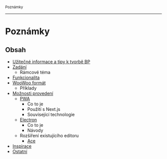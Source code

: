 <sub>Poznámky<sub>

---

# Poznámky

## Obsah

- [Užitečné informace a tipy k tvorbě BP](protips/README.md)
- [Zadání](zadani/README.md)
    - Rámcové téma
- [Funkcionalita](funkcionalita/README.md)
- [WooWoo formát](woo/README.md)
    - Příklady
- [Možnosti provedení](moznosti-provedeni/README.md)
    - [PWA](moznosti-provedeni/pwa.md)
        - Co to je
        - Použití s Next.js
        - Související technologie
    - [Electron](moznosti-provedeni/electron.md)
        - Co to je
        - Návody
    - Rozšíření existujícího editoru
        - [Ace](moznosti-provedeni/rozsireni-ace.md)
- [Inspirace](inspirace/README.md)
- [Ostatní](ostatni/README.md)
